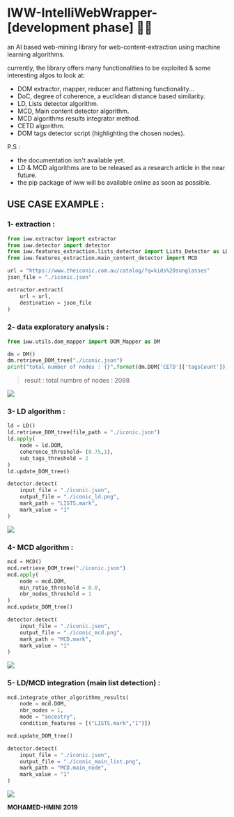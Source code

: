 # IWW-IntelliWebWrapper- [development phase] 🖖🐼

an AI based web-mining library for web-content-extraction using machine learning algorithms.

currently, the library offers many functionalities to be exploited & some interesting algos to look at:

  - DOM extractor, mapper, reducer and flattening functionality...
  - DoC, degree of coherence, a euclidean distance based similarity.
  - LD, Lists detector algorithm.
  - MCD, Main content detector algorithm.
  - MCD algorithms results integrator method.
  - CETD algorithm.
  - DOM tags detector script (highlighting the chosen nodes).

P.S : 
   - the documentation isn't available yet.
   - LD & MCD algorithms are to be released as a research article in the near future.
   - the pip package of iww will be available online as soon as possible.

## USE CASE EXAMPLE :

### 1- extraction :

```python
from iww.extractor import extractor
from iww.detector import detector
from iww.features_extraction.lists_detector import Lists_Detector as LD
from iww.features_extraction.main_content_detector import MCD
```

```python
url = "https://www.theiconic.com.au/catalog/?q=kids%20sunglasses"
json_file = "./iconic.json"

extractor.extract(
    url = url, 
    destination = json_file
)
```

### 2- data exploratory analysis :

```python
from iww.utils.dom_mapper import DOM_Mapper as DM

dm = DM()
dm.retrieve_DOM_tree("./iconic.json")
print("total number of nodes : {}".format(dm.DOM['CETD']['tagsCount']))
```
> result : total numbre of nodes : 2098

![](/test/webpage.PNG)


### 3- LD algorithm :

```python
ld = LD()
ld.retrieve_DOM_tree(file_path = "./iconic.json")
ld.apply(
    node = ld.DOM, 
    coherence_threshold= (0.75,1), 
    sub_tags_threshold = 2
)
ld.update_DOM_tree()
```

```python
detector.detect(
    input_file = "./iconic.json", 
    output_file = "./iconic_ld.png",
    mark_path = "LISTS.mark", 
    mark_value = "1"
)
```

![](/test/ld.png)

### 4- MCD algorithm :

```python
mcd = MCD()
mcd.retrieve_DOM_tree("./iconic.json")
mcd.apply(
    node = mcd.DOM, 
    min_ratio_threshold = 0.0, 
    nbr_nodes_threshold = 1
)
mcd.update_DOM_tree()
```

```python
detector.detect(
    input_file = "./iconic.json", 
    output_file = "./iconic_mcd.png",
    mark_path = "MCD.mark", 
    mark_value = "1"
)
```

![](/test/mcd.png)

### 5- LD/MCD integration (main list detection) :

```python
mcd.integrate_other_algorithms_results(
    node = mcd.DOM, 
    nbr_nodes = 1,
    mode = "ancestry", 
    condition_features = [("LISTS.mark","1")])

mcd.update_DOM_tree()
```

```python
detector.detect(
    input_file = "./iconic.json", 
    output_file = "./iconic_main_list.png",
    mark_path = "MCD.main_node", 
    mark_value = "1"
)
```

![](/test/main_list.png)


**MOHAMED-HMINI 2019**
